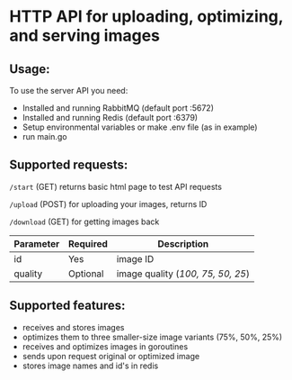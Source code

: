 # HTTP API for uploading, optimizing, and serving images

## Usage:
To use the server API you need:
- Installed and running RabbitMQ (default port :5672)
- Installed and running Redis (default port :6379)
- Setup environmental variables or make .env file (as in example) 
- run main.go

## Supported requests:
`/start` (GET)
returns basic html page to test API requests

`/upload` (POST)
for uploading your images, returns ID

`/download` (GET)
for getting images back

| Parameter | Required |  Description |
| ----------- | ----------- |----------- |
| id | Yes | image ID |
| quality | Optional | image quality (*100, 75, 50, 25*) |

## Supported features:
- receives and stores images
- optimizes them to three smaller-size image variants (75%, 50%, 25%)
- receives and optimizes images in goroutines
- sends upon request original or optimized image
- stores image names and id's in redis